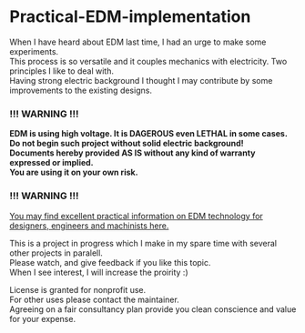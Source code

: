 # Practical-EDM-implementation

When I have heard about EDM last time, I had an urge to make some experiments.  
This process is so versatile and it couples mechanics with electricity. Two principles I like to deal with.  
Having strong electric background I thought I may contribute by some improvements to the existing designs.

### !!! WARNING !!!
__EDM is using high voltage. It is DAGEROUS even LETHAL in some cases.__  
__Do not begin such project without solid electric background!__  
__Documents hereby provided AS IS without any kind of warranty expressed or implied.__  
__You are using it on your own risk.__  
### !!! WARNING !!!

[You may find excellent practical information on EDM technology for designers, engineers and machinists here.](http://reliableedm.com/handbook.php)

This is a project in progress which I make in my spare time with several other projects in paralell.  
Please watch, and give feedback if you like this topic.  
When I see interest, I will increase the proirity :)

License is granted for nonprofit use.  
For other uses please contact the maintainer.  
Agreeing on a fair consultancy plan provide you clean conscience and value for your expense.

